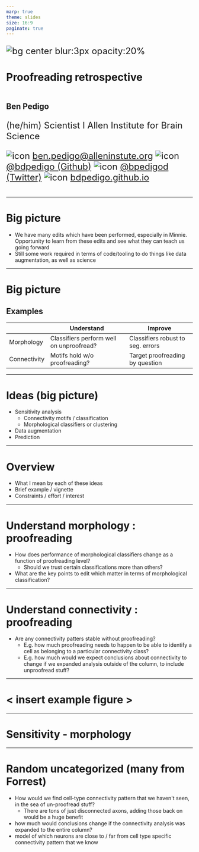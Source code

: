```yaml
---
marp: true
theme: slides
size: 16:9
paginate: true
---
```


<!-- _paginate: false -->

![bg center blur:3px opacity:20%](https://raw.githubusercontent.com/bdpedigo/talks/main/docs/images/background.svg)

<style scoped>
p {
    font-size: 24px;
}
</style>

# Proofreading retrospective

<div class="columns">
<div>

## Ben Pedigo

(he/him)
Scientist I
Allen Institute for Brain Science

![icon](https://raw.githubusercontent.com/bdpedigo/talks/main/docs/images/icons/email.png) [ben.pedigo@alleninstute.org](mailto:ben.pedigo@alleninstitute.org)
![icon](https://raw.githubusercontent.com/bdpedigo/talks/main/docs/images/icons/github.png) [@bdpedigo (Github)](https://github.com/bdpedigo)
![icon](https://raw.githubusercontent.com/bdpedigo/talks/main/docs/images/icons/twitter.png) [@bpedigod (Twitter)](https://twitter.com/bpedigod)
![icon](https://raw.githubusercontent.com/bdpedigo/talks/main/docs/images/icons/web.png) [bdpedigo.github.io](https://bdpedigo.github.io/)

</div>
<div>

<!-- ### These slides at:  -->

<!-- [bdpedigo.github.io/talks/aibs.html](https://bdpedigo.github.io/talks/aibs.html) -->

</div>
</div>

---

# Big picture

- We have many edits which have been performed, especially in Minnie. Opportunity to learn from these edits and see what they can teach us going forward
- Still some work required in terms of code/tooling to do things like data augmentation, as well as science

---

# Big picture

## Examples

|              | Understand                               | Improve                           |
| ------------ | ---------------------------------------- | --------------------------------- |
| Morphology   | Classifiers perform well on unproofread? | Classifiers robust to seg. errors |
| Connectivity | Motifs hold w/o proofreading?            | Target proofreading by question   |

---

# Ideas (big picture)

- Sensitivity analysis
  - Connectivity motifs / classification
  - Morphological classifiers or clustering
- Data augmentation
- Prediction

---

# Overview

- What I mean by each of these ideas
- Brief example / vignette
- Constraints / effort / interest

---

# Understand morphology : proofreading

- How does performance of morphological classifiers change as a function of proofreading level?
  - Should we trust certain classifications more than others?
- What are the key points to edit which matter in terms of morphological classification?

---

# Understand connectivity : proofreading

- Are any connectivity patters stable without proofreading?
  - E.g. how much proofreading needs to happen to be able to identify a cell as belonging to a particular connectivity class?
  - E.g. how much would we expect conclusions about connectivity to change if we expanded analysis outside of the column, to include unproofread stuff?

---

# < insert example figure >

---

# Sensitivity - morphology

---

# Random uncategorized (many from Forrest)

- How would we find cell-type connectivity pattern that we haven't seen, in the sea of
  un-proofread stuff?
  - There are tons of just disconnected axons, adding those back on would be a huge
    benefit
- how much would conclusions change if the connectivity analysis was expanded to the
  entire column?
- model of which neurons are close to / far from cell type specific connectivity pattern
  that we know
